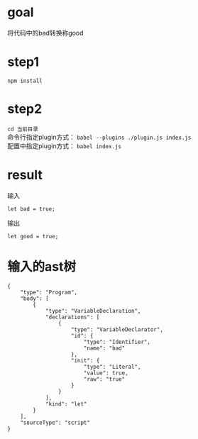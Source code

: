 # goal
将代码中的bad转换称good  

# step1
`npm install`

# step2
`cd 当前目录`  
命令行指定plugin方式：  `babel --plugins ./plugin.js index.js`    
配置中指定plugin方式：  `babel index.js`

# result
输入 
```
let bad = true;
```

输出 
```
let good = true;
```



# 输入的ast树


```
{
    "type": "Program",
    "body": [
        {
            "type": "VariableDeclaration",
            "declarations": [
                {
                    "type": "VariableDeclarator",
                    "id": {
                        "type": "Identifier",
                        "name": "bad"
                    },
                    "init": {
                        "type": "Literal",
                        "value": true,
                        "raw": "true"
                    }
                }
            ],
            "kind": "let"
        }
    ],
    "sourceType": "script"
}
```


